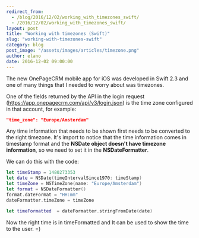 ```yaml
---
redirect_from:
  - /blog/2016/12/02/working_with_timezones_swift/
  - /2016/12/02/working_with_timezones_swift/
layout: post
title: "Working with timezones (Swift)"
slug: "working-with-timezones-swift"
category: blog
post_image: "/assets/images/articles/timezone.png"
author: elano
date: 2016-12-02 09:00:00
---
```


The new OnePageCRM mobile app for iOS was developed in Swift 2.3 and one of many things that I needed to worry about was timezones.

One of the fields returned by the API in the login request (https://app.onepagecrm.com/api/v3/login.json) is the time zone configured in that account, for example:  

```json
"time_zone": "Europe/Amsterdam"
```

Any time information that needs to be shown first needs to be converted to the right timezone. It's import to notice that the time information comes in timestamp format and the **NSDate object doesn't have timezone information**, so we need to set it in the **NSDateFormatter**.

We can do this with the code:

```swift
let timeStamp = 1480273353
let date = NSDate(timeIntervalSince1970: timeStamp)
let timeZone = NSTimeZone(name: "Europe/Amsterdam")
let format = NSDateFormatter()
format.dateFormat = "HH:mm"
dateFormatter.timeZone = timeZone

let timeFormatted  = dateFormatter.stringFromDate(date)
```

Now the right time is in timeFormatted and It can be used to show the time to the user. =)
